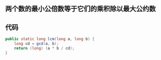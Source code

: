 ## 两个数的最小公倍数等于它们的乘积除以最大公约数



## 代码

```java
public static long lcm(long a, long b) {
    long cd = gcd(a, b);
    return (long) (a * b / cd);
}
```